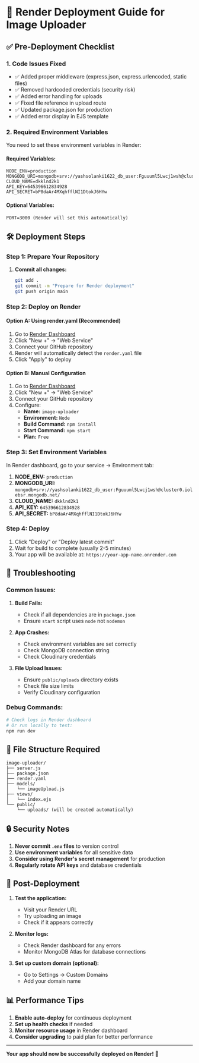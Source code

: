 # 🚀 Render Deployment Guide for Image Uploader

## ✅ Pre-Deployment Checklist

### 1. Code Issues Fixed

- ✅ Added proper middleware (express.json, express.urlencoded, static files)
- ✅ Removed hardcoded credentials (security risk)
- ✅ Added error handling for uploads
- ✅ Fixed file reference in upload route
- ✅ Updated package.json for production
- ✅ Added error display in EJS template

### 2. Required Environment Variables

You need to set these environment variables in Render:

#### **Required Variables:**

```
NODE_ENV=production
MONGODB_URI=mongodb+srv://yashsolanki1622_db_user:Fguuuml5Lwcj1wsh@cluster0.iolebsr.mongodb.net/
CLOUD_NAME=dkklnd2k1
API_KEY=645396612834928
API_SECRET=bP8daAr4MXqhfflNI1DtokJ6HYw
```

#### **Optional Variables:**

```
PORT=3000 (Render will set this automatically)
```

## 🛠️ Deployment Steps

### Step 1: Prepare Your Repository

1. **Commit all changes:**
   ```bash
   git add .
   git commit -m "Prepare for Render deployment"
   git push origin main
   ```

### Step 2: Deploy on Render

#### Option A: Using render.yaml (Recommended)

1. Go to [Render Dashboard](https://dashboard.render.com)
2. Click "New +" → "Web Service"
3. Connect your GitHub repository
4. Render will automatically detect the `render.yaml` file
5. Click "Apply" to deploy

#### Option B: Manual Configuration

1. Go to [Render Dashboard](https://dashboard.render.com)
2. Click "New +" → "Web Service"
3. Connect your GitHub repository
4. Configure:
   - **Name:** `image-uploader`
   - **Environment:** `Node`
   - **Build Command:** `npm install`
   - **Start Command:** `npm start`
   - **Plan:** `Free`

### Step 3: Set Environment Variables

In Render dashboard, go to your service → Environment tab:

1. **NODE_ENV:** `production`
2. **MONGODB_URI:** `mongodb+srv://yashsolanki1622_db_user:Fguuuml5Lwcj1wsh@cluster0.iolebsr.mongodb.net/`
3. **CLOUD_NAME:** `dkklnd2k1`
4. **API_KEY:** `645396612834928`
5. **API_SECRET:** `bP8daAr4MXqhfflNI1DtokJ6HYw`

### Step 4: Deploy

1. Click "Deploy" or "Deploy latest commit"
2. Wait for build to complete (usually 2-5 minutes)
3. Your app will be available at: `https://your-app-name.onrender.com`

## 🔧 Troubleshooting

### Common Issues:

1. **Build Fails:**

   - Check if all dependencies are in `package.json`
   - Ensure `start` script uses `node` not `nodemon`

2. **App Crashes:**

   - Check environment variables are set correctly
   - Check MongoDB connection string
   - Check Cloudinary credentials

3. **File Upload Issues:**
   - Ensure `public/uploads` directory exists
   - Check file size limits
   - Verify Cloudinary configuration

### Debug Commands:

```bash
# Check logs in Render dashboard
# Or run locally to test:
npm run dev
```

## 📁 File Structure Required

```
image-uploader/
├── server.js
├── package.json
├── render.yaml
├── models/
│   └── imageUpload.js
├── views/
│   └── index.ejs
└── public/
    └── uploads/ (will be created automatically)
```

## 🔒 Security Notes

1. **Never commit `.env` files** to version control
2. **Use environment variables** for all sensitive data
3. **Consider using Render's secret management** for production
4. **Regularly rotate API keys** and database credentials

## 🚀 Post-Deployment

1. **Test the application:**

   - Visit your Render URL
   - Try uploading an image
   - Check if it appears correctly

2. **Monitor logs:**

   - Check Render dashboard for any errors
   - Monitor MongoDB Atlas for database connections

3. **Set up custom domain (optional):**
   - Go to Settings → Custom Domains
   - Add your domain name

## 📊 Performance Tips

1. **Enable auto-deploy** for continuous deployment
2. **Set up health checks** if needed
3. **Monitor resource usage** in Render dashboard
4. **Consider upgrading** to paid plan for better performance

---

**Your app should now be successfully deployed on Render! 🎉**
